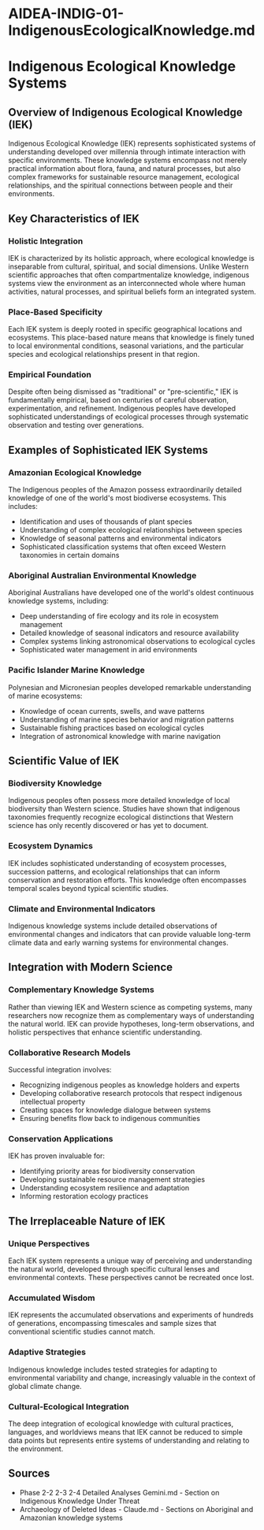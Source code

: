 # AIDEA-INDIG-01-IndigenousEcologicalKnowledge.md
# Indigenous Ecological Knowledge Systems

## Overview of Indigenous Ecological Knowledge (IEK)

Indigenous Ecological Knowledge (IEK) represents sophisticated systems of understanding developed over millennia through intimate interaction with specific environments. These knowledge systems encompass not merely practical information about flora, fauna, and natural processes, but also complex frameworks for sustainable resource management, ecological relationships, and the spiritual connections between people and their environments.

## Key Characteristics of IEK

### Holistic Integration
IEK is characterized by its holistic approach, where ecological knowledge is inseparable from cultural, spiritual, and social dimensions. Unlike Western scientific approaches that often compartmentalize knowledge, indigenous systems view the environment as an interconnected whole where human activities, natural processes, and spiritual beliefs form an integrated system.

### Place-Based Specificity
Each IEK system is deeply rooted in specific geographical locations and ecosystems. This place-based nature means that knowledge is finely tuned to local environmental conditions, seasonal variations, and the particular species and ecological relationships present in that region.

### Empirical Foundation
Despite often being dismissed as "traditional" or "pre-scientific," IEK is fundamentally empirical, based on centuries of careful observation, experimentation, and refinement. Indigenous peoples have developed sophisticated understandings of ecological processes through systematic observation and testing over generations.

## Examples of Sophisticated IEK Systems

### Amazonian Ecological Knowledge
The Indigenous peoples of the Amazon possess extraordinarily detailed knowledge of one of the world's most biodiverse ecosystems. This includes:
- Identification and uses of thousands of plant species
- Understanding of complex ecological relationships between species
- Knowledge of seasonal patterns and environmental indicators
- Sophisticated classification systems that often exceed Western taxonomies in certain domains

### Aboriginal Australian Environmental Knowledge
Aboriginal Australians have developed one of the world's oldest continuous knowledge systems, including:
- Deep understanding of fire ecology and its role in ecosystem management
- Detailed knowledge of seasonal indicators and resource availability
- Complex systems linking astronomical observations to ecological cycles
- Sophisticated water management in arid environments

### Pacific Islander Marine Knowledge
Polynesian and Micronesian peoples developed remarkable understanding of marine ecosystems:
- Knowledge of ocean currents, swells, and wave patterns
- Understanding of marine species behavior and migration patterns
- Sustainable fishing practices based on ecological cycles
- Integration of astronomical knowledge with marine navigation

## Scientific Value of IEK

### Biodiversity Knowledge
Indigenous peoples often possess more detailed knowledge of local biodiversity than Western science. Studies have shown that indigenous taxonomies frequently recognize ecological distinctions that Western science has only recently discovered or has yet to document.

### Ecosystem Dynamics
IEK includes sophisticated understanding of ecosystem processes, succession patterns, and ecological relationships that can inform conservation and restoration efforts. This knowledge often encompasses temporal scales beyond typical scientific studies.

### Climate and Environmental Indicators
Indigenous knowledge systems include detailed observations of environmental changes and indicators that can provide valuable long-term climate data and early warning systems for environmental changes.

## Integration with Modern Science

### Complementary Knowledge Systems
Rather than viewing IEK and Western science as competing systems, many researchers now recognize them as complementary ways of understanding the natural world. IEK can provide hypotheses, long-term observations, and holistic perspectives that enhance scientific understanding.

### Collaborative Research Models
Successful integration involves:
- Recognizing indigenous peoples as knowledge holders and experts
- Developing collaborative research protocols that respect indigenous intellectual property
- Creating spaces for knowledge dialogue between systems
- Ensuring benefits flow back to indigenous communities

### Conservation Applications
IEK has proven invaluable for:
- Identifying priority areas for biodiversity conservation
- Developing sustainable resource management strategies
- Understanding ecosystem resilience and adaptation
- Informing restoration ecology practices

## The Irreplaceable Nature of IEK

### Unique Perspectives
Each IEK system represents a unique way of perceiving and understanding the natural world, developed through specific cultural lenses and environmental contexts. These perspectives cannot be recreated once lost.

### Accumulated Wisdom
IEK represents the accumulated observations and experiments of hundreds of generations, encompassing timescales and sample sizes that conventional scientific studies cannot match.

### Adaptive Strategies
Indigenous knowledge includes tested strategies for adapting to environmental variability and change, increasingly valuable in the context of global climate change.

### Cultural-Ecological Integration
The deep integration of ecological knowledge with cultural practices, languages, and worldviews means that IEK cannot be reduced to simple data points but represents entire systems of understanding and relating to the environment.

## Sources
- Phase 2-2 2-3 2-4 Detailed Analyses Gemini.md - Section on Indigenous Knowledge Under Threat
- Archaeology of Deleted Ideas - Claude.md - Sections on Aboriginal and Amazonian knowledge systems